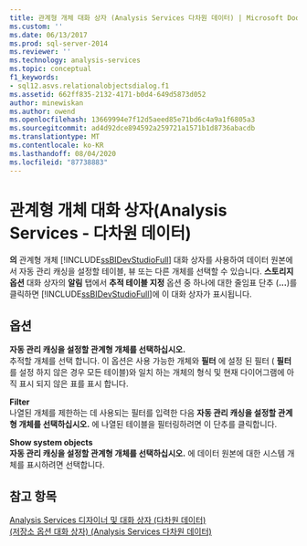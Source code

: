 ```yaml
---
title: 관계형 개체 대화 상자 (Analysis Services 다차원 데이터) | Microsoft Docs
ms.custom: ''
ms.date: 06/13/2017
ms.prod: sql-server-2014
ms.reviewer: ''
ms.technology: analysis-services
ms.topic: conceptual
f1_keywords:
- sql12.asvs.relationalobjectsdialog.f1
ms.assetid: 662ff835-2132-4171-b0d4-649d5873d052
author: minewiskan
ms.author: owend
ms.openlocfilehash: 13669994e7f12d5aeed85e71bd6c4a9a1f6805a3
ms.sourcegitcommit: ad4d92dce894592a259721a1571b1d8736abacdb
ms.translationtype: MT
ms.contentlocale: ko-KR
ms.lasthandoff: 08/04/2020
ms.locfileid: "87738883"
---
```

# <a name="relational-objects-dialog-box-analysis-services---multidimensional-data"></a>관계형 개체 대화 상자(Analysis Services - 다차원 데이터)
  **의** 관계형 개체 [!INCLUDE[ssBIDevStudioFull](../includes/ssbidevstudiofull-md.md)] 대화 상자를 사용하여 데이터 원본에서 자동 관리 캐싱을 설정할 테이블, 뷰 또는 다른 개체를 선택할 수 있습니다. **스토리지 옵션** 대화 상자의 **알림** 탭에서 **추적 테이블 지정** 옵션 중 하나에 대한 줄임표 단추 (**...**)를 클릭하면 [!INCLUDE[ssBIDevStudioFull](../includes/ssbidevstudiofull-md.md)]에 이 대화 상자가 표시됩니다.  
  
## <a name="options"></a>옵션  
 **자동 관리 캐싱을 설정할 관계형 개체를 선택하십시오.**  
 추적할 개체를 선택 합니다. 이 옵션은 사용 가능한 개체와 **필터** 에 설정 된 필터 ( **필터** 를 설정 하지 않은 경우 모든 테이블)와 일치 하는 개체의 형식 및 현재 다이어그램에 아직 표시 되지 않은 표를 표시 합니다.  
  
 **Filter**  
 나열된 개체를 제한하는 데 사용되는 필터를 입력한 다음 **자동 관리 캐싱을 설정할 관계형 개체를 선택하십시오.** 에 나열된 테이블을 필터링하려면 이 단추를 클릭합니다.  
  
 **Show system objects**  
 **자동 관리 캐싱을 설정할 관계형 개체를 선택하십시오.** 에 데이터 원본에 대한 시스템 개체를 표시하려면 선택합니다.  
  
## <a name="see-also"></a>참고 항목  
 [Analysis Services 디자이너 및 대화 상자 &#40;다차원 데이터&#41;](analysis-services-designers-and-dialog-boxes-multidimensional-data.md)   
 [&#40;저장소 옵션 대화 상자&#41; &#40;Analysis Services 다차원 데이터&#41;](notifications-storage-options-dialog-analysis-services-multidimensional-data.md)  
  
  
